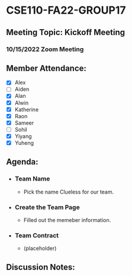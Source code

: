 # CSE110-FA22-GROUP17
## Meeting Topic: Kickoff Meeting
### 10/15/2022  Zoom Meeting

## Member Attendance:
- [x] Alex
- [ ] Aiden
- [x] Alan
- [x] Alwin
- [x] Katherine
- [x] Raon
- [x] Sameer
- [ ] Sohil
- [x] Yiyang
- [x] Yuheng

## Agenda:
- ### Team Name
  - Pick the name Clueless for our team.
- ### Create the Team Page
  - Filled out the memeber information.
- ### Team Contract
  - (placeholder)

## Discussion Notes: 
